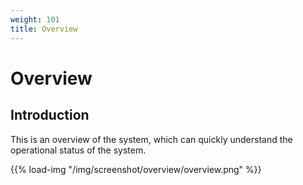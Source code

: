 ```yaml
---
weight: 101
title: Overview
---
```


# Overview

## Introduction

This is an overview of the system, which can quickly understand the operational status of the system.

{{% load-img "/img/screenshot/overview/overview.png" %}}
